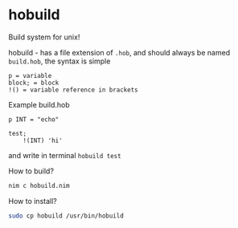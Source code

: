# hobuild
Build system for unix!

hobuild - has a file extension of ```.hob```, and should always be named ```build.hob```, the syntax is simple

```
p = variable
block; = block
!() = variable reference in brackets
```

Example build.hob
```
p INT = "echo"

test;
    !(INT) 'hi'
```
and write in terminal ```hobuild test```

How to build?
``` sh
nim c hobuild.nim
```

How to install?
``` sh
sudo cp hobuild /usr/bin/hobuild
```
